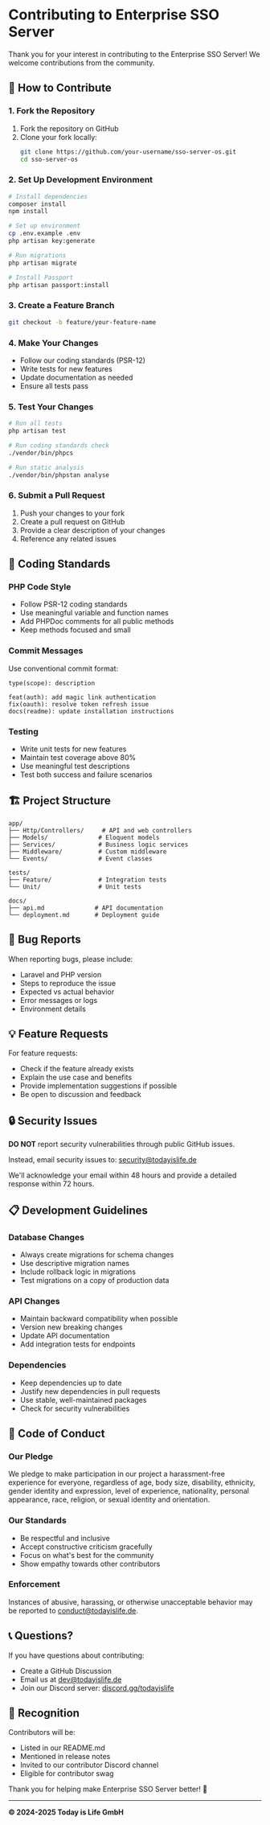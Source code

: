# Contributing to Enterprise SSO Server

Thank you for your interest in contributing to the Enterprise SSO Server! We welcome contributions from the community.

## 🚀 How to Contribute

### 1. Fork the Repository
1. Fork the repository on GitHub
2. Clone your fork locally:
   ```bash
   git clone https://github.com/your-username/sso-server-os.git
   cd sso-server-os
   ```

### 2. Set Up Development Environment
```bash
# Install dependencies
composer install
npm install

# Set up environment
cp .env.example .env
php artisan key:generate

# Run migrations
php artisan migrate

# Install Passport
php artisan passport:install
```

### 3. Create a Feature Branch
```bash
git checkout -b feature/your-feature-name
```

### 4. Make Your Changes
- Follow our coding standards (PSR-12)
- Write tests for new features
- Update documentation as needed
- Ensure all tests pass

### 5. Test Your Changes
```bash
# Run all tests
php artisan test

# Run coding standards check
./vendor/bin/phpcs

# Run static analysis
./vendor/bin/phpstan analyse
```

### 6. Submit a Pull Request
1. Push your changes to your fork
2. Create a pull request on GitHub
3. Provide a clear description of your changes
4. Reference any related issues

## 📝 Coding Standards

### PHP Code Style
- Follow PSR-12 coding standards
- Use meaningful variable and function names
- Add PHPDoc comments for all public methods
- Keep methods focused and small

### Commit Messages
Use conventional commit format:
```
type(scope): description

feat(auth): add magic link authentication
fix(oauth): resolve token refresh issue
docs(readme): update installation instructions
```

### Testing
- Write unit tests for new features
- Maintain test coverage above 80%
- Use meaningful test descriptions
- Test both success and failure scenarios

## 🏗️ Project Structure

```
app/
├── Http/Controllers/     # API and web controllers
├── Models/              # Eloquent models
├── Services/            # Business logic services
├── Middleware/          # Custom middleware
└── Events/              # Event classes

tests/
├── Feature/             # Integration tests
└── Unit/                # Unit tests

docs/
├── api.md              # API documentation
└── deployment.md       # Deployment guide
```

## 🐛 Bug Reports

When reporting bugs, please include:
- Laravel and PHP version
- Steps to reproduce the issue
- Expected vs actual behavior
- Error messages or logs
- Environment details

## 💡 Feature Requests

For feature requests:
- Check if the feature already exists
- Explain the use case and benefits
- Provide implementation suggestions if possible
- Be open to discussion and feedback

## 🔒 Security Issues

**DO NOT** report security vulnerabilities through public GitHub issues.

Instead, email security issues to: [security@todayislife.de](mailto:security@todayislife.de)

We'll acknowledge your email within 48 hours and provide a detailed response within 72 hours.

## 📋 Development Guidelines

### Database Changes
- Always create migrations for schema changes
- Use descriptive migration names
- Include rollback logic in migrations
- Test migrations on a copy of production data

### API Changes
- Maintain backward compatibility when possible
- Version new breaking changes
- Update API documentation
- Add integration tests for endpoints

### Dependencies
- Keep dependencies up to date
- Justify new dependencies in pull requests
- Use stable, well-maintained packages
- Check for security vulnerabilities

## 🤝 Code of Conduct

### Our Pledge
We pledge to make participation in our project a harassment-free experience for everyone, regardless of age, body size, disability, ethnicity, gender identity and expression, level of experience, nationality, personal appearance, race, religion, or sexual identity and orientation.

### Our Standards
- Be respectful and inclusive
- Accept constructive criticism gracefully
- Focus on what's best for the community
- Show empathy towards other contributors

### Enforcement
Instances of abusive, harassing, or otherwise unacceptable behavior may be reported to [conduct@todayislife.de](mailto:conduct@todayislife.de).

## 📞 Questions?

If you have questions about contributing:
- Create a GitHub Discussion
- Email us at [dev@todayislife.de](mailto:dev@todayislife.de)
- Join our Discord server: [discord.gg/todayislife](https://discord.gg/todayislife)

## 🎉 Recognition

Contributors will be:
- Listed in our README.md
- Mentioned in release notes
- Invited to our contributor Discord channel
- Eligible for contributor swag

Thank you for helping make Enterprise SSO Server better! 🚀

---

**© 2024-2025 Today is Life GmbH**